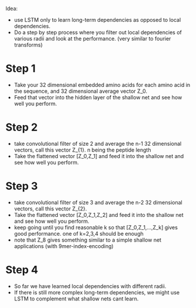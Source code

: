 Idea: 
* use LSTM only to learn long-term dependencies as opposed to local dependencies. 
* Do a step by step process where you filter out local dependencies of various radii and look at the performance. (very similar to fourier transforms)

# Step 1

* Take your 32 dimensional embedded amino acids for each amino acid in the sequence, and 32 dimensional average vector Z_0. 
* Feed that vector into the hidden layer of the shallow net and see how well you perform.

# Step 2

* take convolutional filter of size 2 and average the n-1 32 dimensional vectors, call this vector Z_{1}. n being the peptide length
* Take the flattened vector [Z_0,Z_1] and feed it into the shallow net and see how well you perform.

# Step 3

* take convolutional filter of size 3 and average the n-2 32 dimensional vectors, call this vector Z_{2}.
* Take the flattened vector [Z_0,Z_1,Z_2] and feed it into the shallow net and see how well you perform.
* keep going until you find reasonable k so that [Z_0,Z_1,...,Z_k] gives good performance. one of k=2,3,4 should be enough
* note that Z_8 gives something similar to a simple shallow net applications (with 9mer-index-encoding)

# Step 4

* So far we have learned local dependencies with different radii. 
* If there is still more complex long-term dependencies, we might use LSTM to complement what shallow nets cant learn. 
